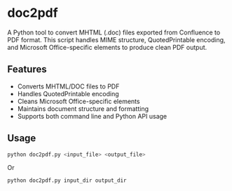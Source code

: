 # doc2pdf

A Python tool to convert MHTML (.doc) files exported from Confluence to PDF format. This script handles MIME structure, QuotedPrintable encoding, and Microsoft Office-specific elements to produce clean PDF output.

## Features

- Converts MHTML/DOC files to PDF
- Handles QuotedPrintable encoding
- Cleans Microsoft Office-specific elements
- Maintains document structure and formatting
- Supports both command line and Python API usage

## Usage

```bash
python doc2pdf.py <input_file> <output_file>
```

Or

```bash
python doc2pdf.py input_dir output_dir
```

